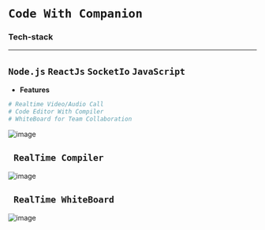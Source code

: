 # `Code With Companion`
### **Tech-stack**
---
`Node.js`
`ReactJs`
`SocketIo`
`JavaScript`
--------------------------------------------------------------------------------------------------------------
- **Features** 
 ```sh
# Realtime Video/Audio Call
# Code Editor With Compiler
# WhiteBoard for Team Collaboration 
 ```

![image](https://user-images.githubusercontent.com/72497717/213548498-758f4271-1799-4dda-93ac-737e99200849.png)

 ## ` RealTime Compiler`

![image](https://user-images.githubusercontent.com/72497717/213548673-fc6aa072-01ca-4b58-b06d-f584aaef6fe0.png)

 ## ` RealTime WhiteBoard`
 
![image](https://user-images.githubusercontent.com/72497717/213549280-5b4766b0-13c4-4d92-bf60-437912f0cf4b.png)



